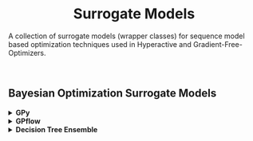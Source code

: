 <h1 align="center"> 
  Surrogate Models
</h1>


A collection of surrogate models (wrapper classes) for sequence model based optimization techniques used in Hyperactive and Gradient-Free-Optimizers.


<br>

## Bayesian Optimization Surrogate Models

<details>
<summary><b> GPy </b></summary>

```python
import GPy
import numpy as np


class GPySurrogateModel:
    def __init__(self):
        self.kernel = GPy.kern.RBF(input_dim=1)

    def fit(self, X, y):
        self.m = GPy.models.GPRegression(X, y, self.kernel)
        self.m.optimize(messages=False)

    def predict(self, X, return_std=False):
        mean, std = self.m.predict(X)

        if return_std:
            return mean, std
        return mean
```

</details>



<details>
<summary><b> GPflow </b></summary>

```python
import gpflow
import numpy as np


class GPflowSurrogateModel:
    def __init__(self):
        self.kernel = gpflow.kernels.Matern52()

    def fit(self, X, y):
        X = X.astype(np.float64)

        self.m = gpflow.models.GPR(data=(X, y), kernel=self.kernel)
        opt = gpflow.optimizers.Scipy()
        opt.minimize(
            self.m.training_loss, self.m.trainable_variables, options=dict(maxiter=100)
        )

    def predict(self, X, return_std=False):
        X = X.astype(np.float64)
        mean, std = self.m.predict_f(X)

        mean = np.array(mean)
        std = np.array(std)

        if return_std:
            return mean, std
        return mean
```

</details>



<details>
<summary><b> Decision Tree Ensemble </b></summary>

```python
from sklearn.ensemble import ExtraTreesRegressor as _ExtraTreesRegressor_

def _return_std(X, trees, predictions, min_variance):
    """
    used from: 
    https://github.com/scikit-optimize/scikit-optimize/blob/master/skopt/learning/forest.py
    """
    std = np.zeros(len(X))
    trees = list(trees)

    for tree in trees:
        if isinstance(tree, np.ndarray):
            tree = tree[0]

        var_tree = tree.tree_.impurity[tree.apply(X)]
        var_tree[var_tree < min_variance] = min_variance
        mean_tree = tree.predict(X)
        std += var_tree + mean_tree ** 2

    std /= len(trees)
    std -= predictions ** 2.0
    std[std < 0.0] = 0.0
    std = std ** 0.5
    return std


class ExtraTreesRegressor(_ExtraTreesRegressor_):
    def __init__(self, min_variance=0.001, **kwargs):
        self.min_variance = min_variance
        super().__init__(**kwargs)

    def fit(self, X, y):
        super().fit(X, np.ravel(y))

    def predict(self, X, return_std=False):
        mean = super().predict(X)

        if return_std:
            std = _return_std(X, self.estimators_, mean, self.min_variance)

            return mean, std
        return mean
```

</details>
